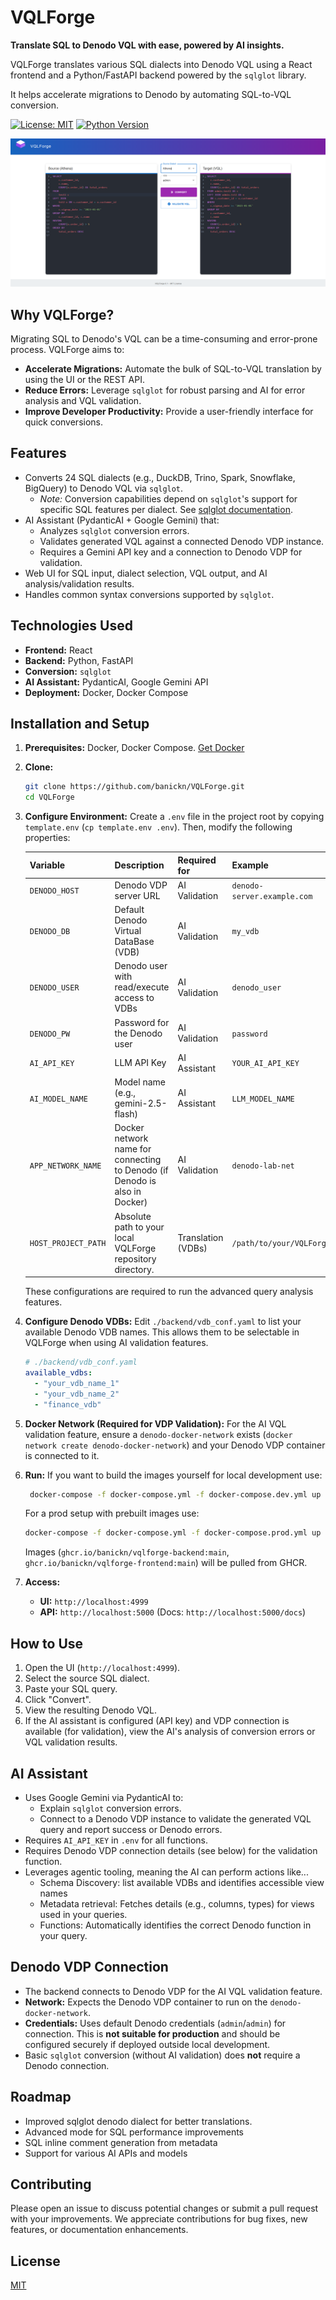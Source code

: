 # VQLForge
**Translate SQL to Denodo VQL with ease, powered by AI insights.**

VQLForge translates various SQL dialects into Denodo VQL using a React frontend and a Python/FastAPI backend powered by the `sqlglot` library.

It helps accelerate migrations to Denodo by automating SQL-to-VQL conversion.

[![License: MIT](https://img.shields.io/badge/License-MIT-yellow.svg)](https://opensource.org/licenses/MIT)
[![Python Version](https://img.shields.io/badge/python-3.12%2B-blue.svg)](https://www.python.org/downloads/)

![image info](vqlforge.png)

## Why VQLForge?

Migrating SQL to Denodo's VQL can be a time-consuming and error-prone process. VQLForge aims to:

*   **Accelerate Migrations:** Automate the bulk of SQL-to-VQL translation by using the UI or the REST API.
*   **Reduce Errors:** Leverage `sqlglot` for robust parsing and AI for error analysis and VQL validation.
*   **Improve Developer Productivity:** Provide a user-friendly interface for quick conversions.


## Features

*   Converts 24 SQL dialects (e.g., DuckDB, Trino, Spark, Snowflake, BigQuery) to Denodo VQL via `sqlglot`.
    *   *Note:* Conversion capabilities depend on `sqlglot`'s support for specific SQL features per dialect. See [sqlglot documentation](https://github.com/tobymao/sqlglot).
*   AI Assistant (PydanticAI + Google Gemini) that:
    *   Analyzes `sqlglot` conversion errors.
    *   Validates generated VQL against a connected Denodo VDP instance.
    *   Requires a Gemini API key and a connection to Denodo VDP for validation.
*   Web UI for SQL input, dialect selection, VQL output, and AI analysis/validation results.
*   Handles common syntax conversions supported by `sqlglot`.

## Technologies Used

*   **Frontend:** React
*   **Backend:** Python, FastAPI
*   **Conversion:** `sqlglot`
*   **AI Assistant:** PydanticAI, Google Gemini API
*   **Deployment:** Docker, Docker Compose

## Installation and Setup

1.  **Prerequisites:** Docker, Docker Compose. [Get Docker](https://docs.docker.com/get-docker/)
2.  **Clone:**
    ```bash
    git clone https://github.com/banickn/VQLForge.git
    cd VQLForge
    ```
3.  **Configure Environment:** Create a `.env` file in the project root by copying `template.env` (`cp template.env .env`). Then, modify the following properties:

    | Variable            | Description                                                                 | Required for           | Example                     |
    |---------------------|-----------------------------------------------------------------------------|------------------------|-----------------------------|
    | `DENODO_HOST`       | Denodo VDP server URL                                                       | AI Validation          | `denodo-server.example.com` |
    | `DENODO_DB`         | Default Denodo Virtual DataBase (VDB)                                       | AI Validation          | `my_vdb`                    |
    | `DENODO_USER`       | Denodo user with read/execute access to VDBs                                | AI Validation          | `denodo_user`               |
    | `DENODO_PW`         | Password for the Denodo user                                                | AI Validation          | `password`                  |
    | `AI_API_KEY`        | LLM API Key                                                                 | AI Assistant           | `YOUR_AI_API_KEY`           |
    | `AI_MODEL_NAME`     | Model name (e.g., gemini-2.5-flash)                                         | AI Assistant           | `LLM_MODEL_NAME`            |
    | `APP_NETWORK_NAME`  | Docker network name for connecting to Denodo (if Denodo is also in Docker)  | AI Validation          | `denodo-lab-net`            |
    | `HOST_PROJECT_PATH` | Absolute path to your local VQLForge repository directory.                  | Translation (VDBs)     | `/path/to/your/VQLForge`    |

    These configurations are required to run the advanced query analysis features.

4.  **Configure Denodo VDBs:**
    Edit `./backend/vdb_conf.yaml` to list your available Denodo VDB names. This allows them to be selectable in VQLForge when using AI validation features.
    ```yaml
    # ./backend/vdb_conf.yaml
    available_vdbs:
      - "your_vdb_name_1"
      - "your_vdb_name_2"
      - "finance_vdb"
    ```

5.  **Docker Network (Required for VDP Validation):** For the AI VQL validation feature, ensure a `denodo-docker-network` exists (`docker network create denodo-docker-network`) and your Denodo VDP container is connected to it.

6.  **Run:**
    If you want to build the images yourself for local development use:
    ```bash
     docker-compose -f docker-compose.yml -f docker-compose.dev.yml up --build -d
    ```

    For a prod setup with prebuilt images use:
    ```bash
    docker-compose -f docker-compose.yml -f docker-compose.prod.yml up -d
    ```
    Images (`ghcr.io/banickn/vqlforge-backend:main`, `ghcr.io/banickn/vqlforge-frontend:main`) will be pulled from GHCR.
6.  **Access:**
    *   **UI:** `http://localhost:4999`
    *   **API:** `http://localhost:5000` (Docs: `http://localhost:5000/docs`)

## How to Use

1.  Open the UI (`http://localhost:4999`).
2.  Select the source SQL dialect.
3.  Paste your SQL query.
4.  Click "Convert".
5.  View the resulting Denodo VQL.
6.  If the AI assistant is configured (API key) and VDP connection is available (for validation), view the AI's analysis of conversion errors or VQL validation results.

## AI Assistant

*   Uses Google Gemini via PydanticAI to:
    *   Explain `sqlglot` conversion errors.
    *   Connect to a Denodo VDP instance to validate the generated VQL query and report success or Denodo errors.
*   Requires `AI_API_KEY` in `.env` for all functions.
*   Requires Denodo VDP connection details (see below) for the validation function.
*   Leverages agentic tooling, meaning the AI can perform actions like...
    * Schema Discovery: list available VDBs and identifies accessible view names
    * Metadata retrieval: Fetches details (e.g., columns, types) for views used in your queries.
    * Functions: Automatically identifies the correct Denodo function in your query.

## Denodo VDP Connection

*   The backend connects to Denodo VDP for the AI VQL validation feature.
*   **Network:** Expects the Denodo VDP container to run on the `denodo-docker-network`.
*   **Credentials:** Uses default Denodo credentials (`admin`/`admin`) for connection. This is **not suitable for production** and should be configured securely if deployed outside local development.
*   Basic `sqlglot` conversion (without AI validation) does **not** require a Denodo connection.

## Roadmap

* Improved sqlglot denodo dialect for better translations.
* Advanced mode for SQL performance improvements
* SQL inline comment generation from metadata
* Support for various AI APIs and models

## Contributing

Please open an issue to discuss potential changes or submit a pull request with your improvements. We appreciate contributions for bug fixes, new features, or documentation enhancements.

## License
[MIT](https://choosealicense.com/licenses/mit/)